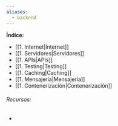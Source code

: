 ```yaml
---
aliases:
  - backend
---
```



**Índice:**

- [[1. Internet|Internet]]
- [[1. Servidores|Servidores]]
- [[1. APIs|APIs]]
- [[1. Testing|Testing]]
- [[1. Caching|Caching]]
- [[1. Mensajería|Mensajerìa]]
- [[1. Contenerización|Contenerización]]

###### Recursos:

- 